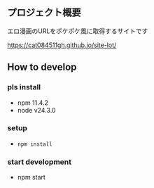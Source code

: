 ## プロジェクト概要

エロ漫画のURLをポケポケ風に取得するサイトです

<https://cat084511gh.github.io/site-lot/>

## How to develop

### pls install

- npm 11.4.2
- node v24.3.0

### setup

- `npm install`

### start development

- npm start
